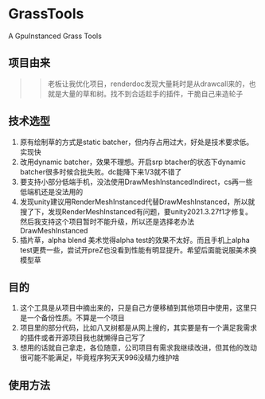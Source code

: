 # GrassTools
A GpuInstanced Grass Tools

## 项目由来
>> 老板让我优化项目，renderdoc发现大量耗时是从drawcall来的，也就是大量的草和树。找不到合适趁手的插件，干脆自己来造轮子

## 技术选型
1. 原有绘制草的方式是static batcher，但内存占用过大，好处是技术要求低。实现快
2. 改用dynamic batcher，效果不理想。开启srp btacher的状态下dynamic batcher很多时候合批失败。dc能降下来1/3就不错了
3. 要支持小部分低端手机，没法使用DrawMeshInstancedIndirect，cs再一些低端机还是没法用的
4. 发现unity建议用RenderMeshInstanced代替DrawMeshInstanced，所以就搜了下，发现RenderMeshInstanced有问题，要unity2021.3.27f1才修复。
然后我支持这个项目暂时不能升级，所以还是选择老办法DrawMeshInstanced
5. 插片草，alpha blend 美术觉得alpha test的效果不太好。而且手机上alpha test更费一些，尝试开preZ也没看到性能有明显提升。希望后面能说服美术换模型草

## 目的
1. 这个工具是从项目中摘出来的，只是自己方便移植到其他项目中使用，这里只是一个备份性质。不算是一个项目
2. 项目里的部分代码，比如八叉树都是从网上搜的，其实要是有一个满足我需求的插件或者开源项目我也就懒得自己写了
3. 想用的话就自己拿走，各位随意，公司项目有需求我继续改进，但其他的改动很可能不能满足，毕竟程序狗天天996没精力维护啥

## 使用方法


